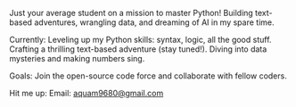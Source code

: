 Just your average student on a mission to master Python! Building text-based adventures, wrangling data, and dreaming of AI in my spare time.

Currently:
Leveling up my Python skills: syntax, logic, all the good stuff.
Crafting a thrilling text-based adventure (stay tuned!).
Diving into data mysteries and making numbers sing.

Goals:
Join the open-source code force and collaborate with fellow coders.

Hit me up:
Email: aquam9680@gmail.com

